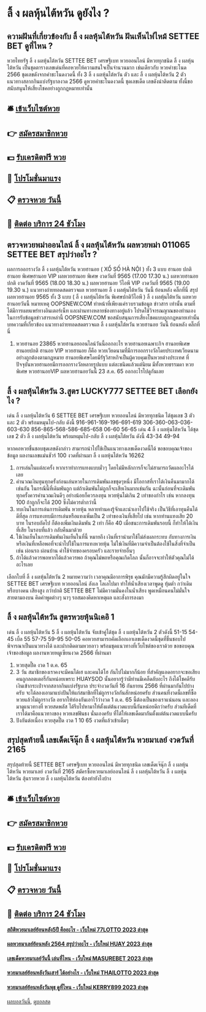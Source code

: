 # ลิ้ ง ผลหุ้นไต้หวัน ดูยังไง ?
## ความฝันที่เกี่ยวข้องกับ ลิ้ ง ผลหุ้นไต้หวัน ฝันเห็นไฟไหม้ SETTEE BET ดูที่ไหน ?
หวยไทยรัฐ ลิ้ ง ผลหุ้นไต้หวัน SETTEE BET เศรษฐีเบท หวยออนไลน์ มีหวยทุกชนิด ลิ้ ง ผลหุ้นไต้หวัน เป็นชุดตารางเลขเด่นที่คอหวยให้ความสนใจเป็นจำนวนมาก เช่นเดียวกับ หวยคำชะโนด 2566 ชุดเลขดังจากคำชะโนดงวดนี้ ทั้ง 3 ลิ้ ง ผลหุ้นไต้หวัน ตัว และ ลิ้ ง ผลหุ้นไต้หวัน 2 ตัว แนวทางสลากกินแบ่งรัฐบาลงวด 2566 ดูหวยคำชะโนดงวดนี้ ชุดเลขเด็ด เลขดังน่าติดตาม ทั้งนี้ขอสนับสนุนให้เสี่ยงโชคอย่างถูกกฎหมายเท่านั้น

## 🛎 [เข้าเว็บไซต์หวย](https://bit.ly/3BG5bNw)
## 👉 [สมัครสมาชิกหวย](https://bit.ly/3BG5bNw)
## 💵 [รับเครดิตฟรี หวย](https://bit.ly/3C3mvgS)
## 👑 [โปรโมชั่นมาแรง](https://bit.ly/3C3mvgS)
## 📋 [ตรวจหวย วันนี้](https://bit.ly/3C3mvgS)
## 📱 [ติดต่อ บริการ 24 ชัวโมง](https://bit.ly/3C3mvgS)

## ตรวจหวยพม่าออนไลน์ ลิ้ ง ผลหุ้นไต้หวัน ผลหวยพม่า 011065 SETTEE BET สรุปว่าอะไร ?
ผลการออกรางวัล ลิ้ ง ผลหุ้นไต้หวัน หวยฮานอย ( XỔ SỐ HÀ NỘI ) ทั้ง 3 แบบ ฮานอย ปกติฮานอย พิเศษฮานอย VIP
ผลหวยฮานอย พิเศษ งวดวันที่ 9565 (17.00 17.30 น.)
ผลหวยฮานอย ปกติ งวดวันที่ 9565 (18.00 18.30 น.)
ผลหวยฮานอย วีไอพี VIP งวดวันที่ 9565 (19.00 19.30 น.)
 แนวทางถ่ายทอดสดตรวจผล หวยฮานอย ลิ้ ง ผลหุ้นไต้หวัน วันนี้ ย้อนหลัง คลิ๊กที่นี่ 
สรุป ผลหวยฮานอย 9565 ทั้ง 3 แบบ ( ลิ้ ง ผลหุ้นไต้หวัน พิเศษปกติวีไอพี ) ลิ้ ง ผลหุ้นไต้หวัน ผลหวยฮานอยวันนี้
หมายเหตุ OOPSNEW.COM ทำหน้าที่เพียงแค่รวบรวมข้อมูล ข่าวสาร เท่านั้น ตามที่ได้มีการเผยแพร่ทางอินเตอร์เน็ท และผ่านทางหลายช่องทางอยู่แล้ว โปรดใช้วิจารณญาณของท่านเอง ในการรับข้อมูลข่าวสารเหล่านี้ OOPSNEW.COM ขอสนับสนุนการเสี่ยงโชคแบบถูกกฎหมายเท่านั้น
บทความที่เกี่ยวข้อง
แนวทางถ่ายทอดสดตรวจผล ลิ้ ง ผลหุ้นไต้หวัน หวยฮานอย วันนี้ ย้อนหลัง คลิ๊กที่นี่
1. หวยฮานอย 23865 หวยฮานอยออนไลน์วันนี้ออกอะไร หวยฮานอยเฉพาะกิจ ฮานอยพิเศษ ฮานอยปกติ ฮานอย VIP หวยฮานอย ก็คือ หวยเวียดนามที่มีการออกรางวัลโดยประเทศเวียดนามอย่างถูกต้องตามกฎหมาย ฮานอยพิเศษโดยมีรัฐวิสาหกิจเป็นผู้ควบคุมเป็นหวยต่างประเทศ ที่ปัจจุบันหวยฮานอยมีการออกรางวัลหลายรูปแบบ แต่ละชนิดแล้วแต่นิยม มีทั้งหวยธรรมดา หวยพิเศษ หวยฮานอยVIP ผลหวยฮานอยวันนี้ 23 ส.ค. 65 ออกอะไรไปดูกันเลย

## ลิ้ ง ผลหุ้นไต้หวัน 3.สูตร LUCKY777 SETTEE BET เลือกยังไง ?
เด่น ลิ้ ง ผลหุ้นไต้หวัน 6 SETTEE BET เศรษฐีเบท หวยออนไลน์ มีหวยทุกชนิด ได้ชุดเลข 3 ตัว และ 2 ตัว พร้อมหมุนไป-กลับ ดังนี้
916-961-169-196-691-619
306-360-063-036-603-630
856-865-568-586-685-658
06-60
56-65
เด่น 4 ลิ้ ง ผลหุ้นไต้หวัน ได้ชุดเลข 2 ตัว ลิ้ ง ผลหุ้นไต้หวัน พร้อมหมุนไป-กลับ ลิ้ ง ผลหุ้นไต้หวัน ดังนี้
43-34
49-94

หากคอหวยชื่นชอบชุดเลขดังกล่าว สามารถนำไปใช้เป็นแนวทางเลขเด็ดงวดนี้ได้
ขอขอบคุณเจ้าของข้อมูล
ผลงานเลขแม่นชัวร์ 100 งวดที่ผ่านมา ลิ้ ง ผลหุ้นไต้หวัน 16262
1. การเล่นในแต่ละครั้ง หากเราทำการแทงแบบมั่วๆ โดยไม่มีหลักการก็จะไม่สามารถวัดผลอะไรได้เลย
2. คำนวณเงินทุนทุกครั้งก่อนเล่นหวยในการเดิมพันเลขชุดๆหนึ่ง มีโอกาสที่เราได้เงินคืนมามากได้เช่นกัน ในกรณีนี้ที่เดิมพันถูก แต่ถ้าเดิมพันไม่ถูกก็จะเสียเงินมากเช่นกัน ฉะนั้นก่อนที่จะเดิมพันทุกครั้งควรคำนวณเงินดีๆ อย่างน้อยก็ควรลงทุน หวยหุ้นไม่เกิน 2 เท่าของกำไร เช่น หากลงทุน 100 ถ้าถูกก็จะได้ 200 ซึ่งไม่ควรต่ำกว่านี้
3. ทบเงินในการเล่นการเดิมพัน หวยหุ้น หลายท่านคงรู้จักและนำเอาไปใช้จริง เป็นวิธีที่เอาทุนคืนได้ดีที่สุด การแทงทบมีการเล่นหรือแทงเพิ่มเป็น 2 เท่าของเงินที่เสียไป เช่น หากท่านแทงเสีย 20 บาท ในรอบถัดไป ก็ต้องเพิ่มเงินเดิมพัน 2 เท่า ก็คือ 40 เมื่อชนะการเดิมพันรอบนี้ ก็ทำให้ได้เงินที่เสีย ในรอบที่แล้ว กลับคืนมาด้วย
4. ใช้เงินเย็นในการเดิมพันเงินเย็นในที่นี้ หมายถึง เงินที่เรานำมาใช้ไม่ส่งผลกระทบ กับทางการเงิน หรือเงินที่เหลือพอที่จะนำไปใช้ในการแทงหวยหุ้น ไม่ใช่เงินที่มีความจำเป็นต้องใช้ในสิ่งที่จำเป็น เช่น ผ่อนรถ ผ่อนบ้าน ค่าใช้จ่ายของครอบครัว และรายจ่ายอื่นๆ
5. ถ้าได้แล้วควรพอหากได้แล้วควรพอ ถ้าคุณไม่พอหรือคุณเกิดโลภ นั้นก็อาจจะทำให้ตัวคุณไม่ได้อะไรเลย

เลือกใบที่ ลิ้ ง ผลหุ้นไต้หวัน 2 หมายความว่า เวลาคุณมีอาการพิรุธ คุณมักมีความรู้สึกผิดอยู่ในใจ SETTEE BET เศรษฐีเบท หวยออนไลน์ ลังเล โลเลไปมา ทำให้น้ำเสียงเวลาพูดดู ทุ้มต่ำ กว่าเดิม หรือบางคน เสียงสูง กว่าปกติ SETTEE BET ไม่มีความมั่นคงในน้ำเสียง พูดเหมือนคนไม่มั่นใจ สายตามองบน คิดคำพูดต่างๆ นาๆ รอสมองคิดหาเหตุผล และสั่งการลงมา

## ลิ้ ง ผลหุ้นไต้หวัน สูตรหวยหุ้นนิเคอิ 1
เด่น ลิ้ ง ผลหุ้นไต้หวัน 5 ลิ้ ง ผลหุ้นไต้หวัน จับเข้าคู่ได้ชุด ลิ้ ง ผลหุ้นไต้หวัน 2 ตัวดังนี้
51-15
54-45
เบิ้ล 55
57-75
59-95
50-05
คอหวยสามารถคัดเลือกเอาเลขเด็ดงวดนี้ชุดที่ชื่นชอบไปพิจารณาเป็นแนวทางได้ และฝากติดตามหวยลาว พร้อมชุดแนวทางที่เว็บไซต์ของเราด้วย
ขอขอบคุณเจ้าของข้อมูล
ผลงานหวยหมูเซียนงวด 2566 ที่ผ่านมา
1. หวยสุดปี๊ด งวด 1 ต.ค. 65
2. 3 วัน สมาชิกของเราคงจะมีคนได้เฮ และคนได้โฮ กันไปไม่มากก็น้อย ที่สำคัญแอดอยากจะขอเสียงคนถูกลอตเตอรี่กันหน่อยเพราะ HUAYSOD นั้นอยากรู้ว่ามีท่านมีเคล็ดลับอะไร ถึงได้โชคดีรับเงินเข้ากระเป๋าจากสลากกินแบ่งรัฐบาล ประจำงวดวันที่ 16 กันยายน 2566 ที่ผ่านมากันไปบ้างครับ จะได้ลองเอามาแบ่งปันให้แก่สมาชิกที่ไม่ถูกรางวัลกันสักหน่อยครับ ส่วนคนที่งวดนี้เลขที่ซื้อหวยแล้วไม่ถูกรางวัล อยากให้ท่องกันเอาไว้ว่างวด 1 ต.ค. 65 นี้ต้องเป็นของเราแน่นอน และลองมาดูแนวทางที่ หวยสดพลัส ได้รีบไปหามาให้ตั้งแต่ต้นงวดแบบนี้กันหน่อยดีกว่าครับ ส่วนทีเด็ดที่เราได้มาคือแนวทางของ หวยเลขฟันธง นั่นเองครับ ที่ได้ให้เลขเด็ดมากันตั้งแต่ต้นงวดแบบนี้ครับ
3. ปังกันต่อเนื่อง หวยสุดปี๊ด งวด 1 10 65 งวดที่แล้วเข้าเต็มๆ

## สรุปสุดท้ายนี้ เลขเด็ดเจ๊นุ๊ก ลิ้ ง ผลหุ้นไต้หวัน หวยมาเลย์ งวดวันที่ 2165
สรุปสุดท้ายนี้ SETTEE BET เศรษฐีเบท หวยออนไลน์ มีหวยทุกชนิด เลขเด็ดเจ๊นุ๊ก ลิ้ ง ผลหุ้นไต้หวัน หวยมาเลย์ งวดวันที่ 2165 สมัครซื้อหวยมาเลย์ออนไลน์ ลิ้ ง ผลหุ้นไต้หวัน ลิ้ ง ผลหุ้นไต้หวัน ลุ้นรวยหวย ลิ้ ง ผลหุ้นไต้หวัน ต้องทำยังไงบ้าง

## 🛎 [เข้าเว็บไซต์หวย](https://bit.ly/3BG5bNw)
## 👉 [สมัครสมาชิกหวย](https://bit.ly/3BG5bNw)
## 💵 [รับเครดิตฟรี หวย](https://bit.ly/3C3mvgS)
## 👑 [โปรโมชั่นมาแรง](https://bit.ly/3C3mvgS)
## 📋 [ตรวจหวย วันนี้](https://bit.ly/3C3mvgS)
## 📱 [ติดต่อ บริการ 24 ชัวโมง](https://bit.ly/3C3mvgS)

#### [สถิติหวยมาเลย์ย้อนหลัง5ปี คืออะไร - เว็บใหม่ 77LOTTO 2023 ล่าสุด](https://atom.io/themes/สถิติหวยมาเลย์ย้อนหลัง5ปี%20คืออะไร%20-%20เว็บใหม่%2077lotto%202023%20ล่าสุด)
#### [ผลหวยมาเลย์ย้อนหลัง 2564 สรุปว่าอะไร - เว็บใหม่ HUAY 2023 ล่าสุด](https://atom.io/themes/ผลหวยมาเลย์ย้อนหลัง%202564%20สรุปว่าอะไร%20-%20เว็บใหม่%20huay%202023%20ล่าสุด)
#### [เลขเด็ดหวยมาเลย์วันนี้ เล่นที่ไหน - เว็บใหม่ MASUREBET 2023 ล่าสุด](https://atom.io/themes/เลขเด็ดหวยมาเลย์วันนี้%20เล่นที่ไหน%20-%20เว็บใหม่%20masurebet%202023%20ล่าสุด)
#### [หวยมาเลย์ย้อนหลังวันเสาร์ ได้อย่างไร - เว็บใหม่ THAILOTTO 2023 ล่าสุด](https://atom.io/themes/หวยมาเลย์ย้อนหลังวันเสาร์%20ได้อย่างไร%20-%20เว็บใหม่%20thailotto%202023%20ล่าสุด)
#### [หวยมาเลย์ย้อนหลังวันพุธ ดูที่ไหน - เว็บใหม่ KERRY899 2023 ล่าสุด](https://atom.io/themes/หวยมาเลย์ย้อนหลังวันพุธ%20ดูที่ไหน%20-%20เว็บใหม่%20kerry899%202023%20ล่าสุด)

[ผลบอลวันนี้](https://siamsport.tv "ผลบอลวันนี้"), [ดูบอลสด](https://siamsport.tv/ดูบอลสด "ดูบอลสด")